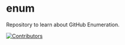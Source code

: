 # enum
Repository to learn about GitHub Enumeration.









































































































































































































































































































































[![Contributors](https://img.shields.io/badge/Contributors-3-brightgreen)](https://github.com/EurydiceCorp/enum/graphs/contributors)
